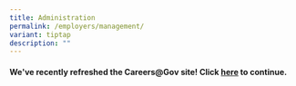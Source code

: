 ```yaml
---
title: Administration
permalink: /employers/management/
variant: tiptap
description: ""
---
```

<h4>We've recently refreshed the Careers@Gov site! Click <a href="https://www.careers.gov.sg/what-we-do/administrate-manage/" rel="noopener noreferrer nofollow" target="_blank">here</a> to continue.</h4>
<p></p>